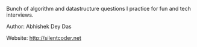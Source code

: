 Bunch of algorithm and datastructure questions I practice for fun and tech interviews.

Author: Abhishek Dey Das

Website: http://silentcoder.net
